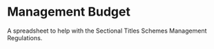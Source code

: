 # Management Budget
A spreadsheet to help with the Sectional Titles Schemes Management Regulations.


